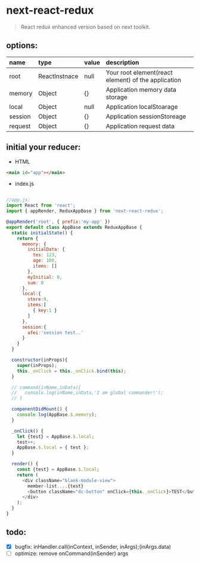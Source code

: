# next-react-redux
> React redux enhanced version based on next toolkit.

## options:
| name    | type          | value | description                                         |
|:--------|:--------------|:------|:----------------------------------------------------|
| root    | ReactInstnace | null  | Your root element(react element) of the application |
| memory  | Object        | {}    | Application memory data storage                     |
| local   | Object        | null  | Application localStoarage                           |
| session | Object        | {}    | Application sessionStoreage                         |
| request | Object        | {}    | Application request data                            |


## initial your reducer:
+ HTML
```html
<main id="app"></main>
```
+ index.js
```javascript

//app.js:
import React from 'react';
import { appRender, ReduxAppBase } from 'next-react-redux';

@appRender('root', { prefix:'my-app' })
export default class AppBase extends ReduxAppBase {
  static initialState() {
    return {
      memory: {
        initialData: {
          tes: 123,
          age: 100,
          items: []
        },
        myInitial: 0,
        sum: 0
      },
      local:{
        store:0,
        items:[
          { key:1 }
        ]
      },
      session:{
        afei:'session test..'
      }
    }
  }

  constructor(inProps){
    super(inProps);
    this._onClick = this._onClick.bind(this);
  }

  // command(inName,inData){
  //   console.log(inName,inData,'I am global commander!');
  // }

  componentDidMount() {
    console.log(AppBase.$.memory);
  }

  _onClick() {
    let {test} = AppBase.$.local;
    test++;
    AppBase.$.local = { test };
  }

  render() {
    const {test} = AppBase.$.local;
    return (
      <div className="blank-module-view">
        member-list....{test}
        <button className="dc-button" onClick={this._onClick}>TEST</button>
      </div>
    );
  }
}
```

## todo:
+ [x] bugfix: inHandler.call(inContext, inSender, inArgs);(inArgs.data)
+ [ ] optimize: remove onCommand(inSender) args
